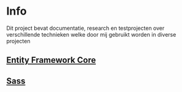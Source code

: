 # Info #
Dit project bevat documentatie, research en testprojecten over verschillende technieken welke door mij gebruikt worden in diverse projecten

## [Entity Framework Core](./EF/ReadMe.md) ##

## [Sass](./Sass/ReadMe.md) ##